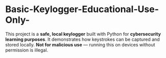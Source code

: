 # Basic-Keylogger-Educational-Use-Only-
This project is a **safe, local keylogger** built with Python for **cybersecurity learning purposes**.   It demonstrates how keystrokes can be captured and stored locally.   **Not for malicious use** — running this on devices without permission is illegal.
